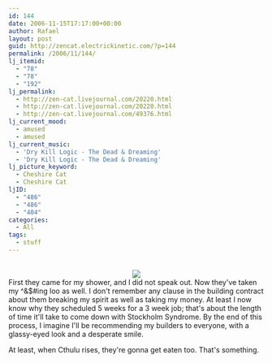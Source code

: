 ```yaml
---
id: 144
date: 2006-11-15T17:17:00+00:00
author: Rafael
layout: post
guid: http://zencat.electrickinetic.com/?p=144
permalink: /2006/11/144/
lj_itemid:
  - "78"
  - "78"
  - "192"
lj_permalink:
  - http://zen-cat.livejournal.com/20220.html
  - http://zen-cat.livejournal.com/20220.html
  - http://zen-cat.livejournal.com/49376.html
lj_current_mood:
  - amused
  - amused
lj_current_music:
  - 'Dry Kill Logic - The Dead & Dreaming'
  - 'Dry Kill Logic - The Dead & Dreaming'
lj_picture_keyword:
  - Cheshire Cat
  - Cheshire Cat
ljID:
  - "486"
  - "486"
  - "404"
categories:
  - All
tags:
  - stuff
---
```

<center>
<br /><img src="http://img.photobucket.com/albums/v384/zen_cat/300px-Cthulhu-elections.gif">
</center>
First they came for my shower, and I did not speak out. Now they've taken my ^&$#ing loo as well. I don't remember any clause in the building contract about them breaking my spirit as well as taking my money. At least I now know why they scheduled 5 weeks for a 3 week job; that's about the length of time it'll take to come down with Stockholm Syndrome. By the end of this process, I imagine I'll be recommending my builders to everyone, with a glassy-eyed look and a desperate smile.

At least, when Cthulu rises, they're gonna get eaten too. That's something.<br />